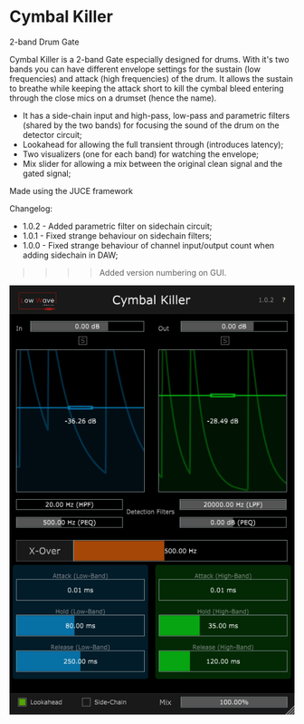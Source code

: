 # Cymbal Killer
2-band Drum Gate

Cymbal Killer is a 2-band Gate especially designed for drums. 
With it's two bands you can have different envelope settings for the sustain (low frequencies) and attack (high frequencies) of the drum.
It allows the sustain to breathe while keeping the attack short to kill the cymbal bleed entering through the close mics on a drumset (hence the name).

- It has a side-chain input and high-pass, low-pass and parametric filters (shared by the two bands) for focusing the sound of the drum on the detector circuit;
- Lookahead for allowing the full transient through (introduces latency);
- Two visualizers (one for each band) for watching the envelope;
- Mix slider for allowing a mix between the original clean signal and the gated signal;

Made using the JUCE framework

Changelog:
- 1.0.2 - Added parametric filter on sidechain circuit; <br />
- 1.0.1 - Fixed strange behaviour on sidechain filters; <br />
- 1.0.0 - Fixed strange behaviour of channel input/output count when adding sidechain in DAW; <br />
 >>>>Added version numbering on GUI.

![Screenshot](CymballKiller.png)

